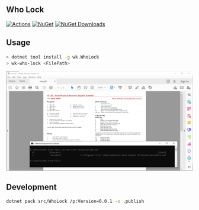 ## Who Lock

[![Actions](https://github.com/wk-j/who-lock-file/workflows/NuGet/badge.svg)](https://github.com/wk-j/who-lock-file/actions)
[![NuGet](https://img.shields.io/nuget/v/wk.WhoLock.svg)](https://www.nuget.org/packages/wk.WhoLock)
[![NuGet Downloads](https://img.shields.io/nuget/dt/wk.WhoLock.svg)](https://www.nuget.org/packages/wk.WhoLock)

## Usage

```bash
> dotnet tool install -g wk.WhoLock
> wk-who-lock <FilePath>
```

![](resource/screen.png)

## Development

```bash
dotnet pack src/WhoLock /p:Version=0.0.1 -o .publish
```
